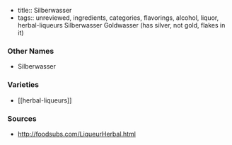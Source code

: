 - title:: Silberwasser
- tags:: unreviewed, ingredients, categories, flavorings, alcohol, liquor, herbal-liqueurs
Silberwasser Goldwasser (has silver, not gold, flakes in it)

### Other Names

* Silberwasser

### Varieties

* [[herbal-liqueurs]]

### Sources
* http://foodsubs.com/LiqueurHerbal.html
